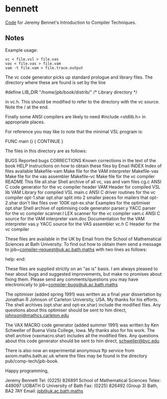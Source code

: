 # bennett

[Code](http://www.jeremybennett.com/publications/download.html) for Jeremy Bennet's Introduction to Compiler Techniques.

## Notes

Example usage:
```
vc < file.vsl > file.vas
vas < file.vas > file.vam
vam -t file.vam > file.trace.output
```

The vc code generator picks up standard prologue and library files. The
directory where these are found is set by the line

   #define  LIB_DIR  "/home/jpb/book/distrib/"  /* Library directory */

in vc.h. This should be modified to refer to the directory with the vc source.
Note the / at the end.

Finally some ANSI compilers are likely to need #include <stdlib.h> in
appropriate places.

For reference you may like to note that the minimal VSL program is:

   FUNC main ()
   {
           CONTINUE
   }


The files in this directory are as follows:

BUGS             Reported bugs
CORRECTIONS      Known corrections in the text of the book
HELP             Instructions on how to obtain these files by Email
INDEX            Index of files available
Makefile-vam     Make file for the VAM interpreter
Makefile-vas     Make file for the vas assembler
Makefile-vc      Make file for the vc compiler
README           This file
all.shar         Shell archive of all vc, vas and vam files
cg.c             ANSI C code generator for the vc compiler
header           VAM Header for compiled VSL
lib              VAM Library for compiled VSL
main.c           ANSI C driver routines for the vc compiler
opt-1.shar       opt.shar split into 2 smaller pieces for mailers that
opt-2.shar       don't like files over 100K
opt-ex.shar      Examples for the optimiser
opt.shar         Shell archive of optimising code generator
parser.y         YACC parser for the vc compiler
scanner.l        LEX scanner for the vc compiler
vam.c            ANSI C source for the VAM interpreter
vam.doc          Documentation for the VAM interpreter
vas.y            YACC source for the VAS assembler
vc.h             C Header for the vc compiler

These files are available in the UK by Email from the School of Mathematical
Sciences at Bath University. To find out how to obtain them send a message to
jpb=compiler-request@uk.ac.bath.maths with two lines as follows:

   help:
   end:

These files are supplied strictly on an "as is" basis. I am always pleased to
hear about bugs and suggested improvements, but make no promises about fixing
them. Please send any comments/questions you may have electronically to
jpb=compiler-bugs@uk.ac.bath.maths

The optimiser (added spring 1991) was written as a final year dissertation by
Jonathan R Johnson of Carleton University, USA. My thanks for his efforts. The
shell archives (opt.shar and opt-ex.shar) include the modified files. Any
questions about this optimiser should be sent to him direct,
johnsonj@mathcs.carleton.edu

The VAX MACRO code generator (added summer 1991) was written by Ken Schweller
of Buena Vista College, Iowa. My thanks also for his work. The shell archive
(vaxmacro.shar) includes all the modified files. Any questions about this code
generator should be sent to him direct, schweller@bvc.edu

There is also now an experimental anonymous ftp service from
axiom.maths.bath.ac.uk where the files may be found in the directory
pub/comp-tech/jpb-book.

Happy programming,

Jeremy Bennett                          Tel:   (0225) 826891
School of Mathematical Sciences         Telex: 449097 UOBATH G
University of Bath                      Fax:   (0225) 826492 (Group 3)
Bath, BA2 7AY                           Email: jpb@uk.ac.bath.maths
